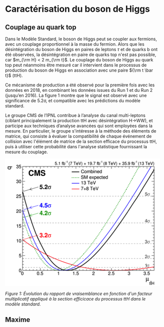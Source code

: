 # Caractérisation du boson de Higgs

## Couplage au quark top

Dans le Modèle Standard, le boson de Higgs peut se coupler aux fermions, avec un couplage proportionnel à la masse du fermion. Alors que les désintégration du boson de Higgs en paires de leptons $\tau$ et de quarks b ont été observées, la désintégration en paire de quarks top n'est pas possible, car $m_{\rm H} < 2 m_{\rm t}$.
Le couplage du boson de Higgs au quark top peut néanmoins être mesuré car il intervient dans le processus de production du boson de Higgs en association avec une paire ${\rm t \bar t}$ (ttH).

Ce mécanisme de production a été observé pour la première fois avec les données en 2018, en combinant les données issues du Run 1 et du Run 2 (jusqu’en 2016). La figure 1 montre que le signal est observé avec une significance de 5.2σ, et compatible avec les prédictions du modèle standard.

Le groupe CMS de l’IPNL contribue à l’analyse du canal multi-leptons (ciblant principalement la production ttH avec désintégration H->WW), et participe aux techniques d’analyse avancées qui sont employées dans la mesure. En particulier, le groupe s'intéresse à la méthode des éléments de matrice, qui consiste à évaluer la compatibilité de chaque événement de collision avec l'élément de matrice de la section efficace du processus ttH, puis à utiliser cette probabilité dans l'analyse statistique fournissant la mesure du couplage. 

![](Figures/higgs/tth.png)

*Figure 1: Évolution du rapport de vraisemblance en fonction d'un facteur multiplicatif appliqué à la section efficicace du processus ttH dans le modèle standard.*

## Maxime
